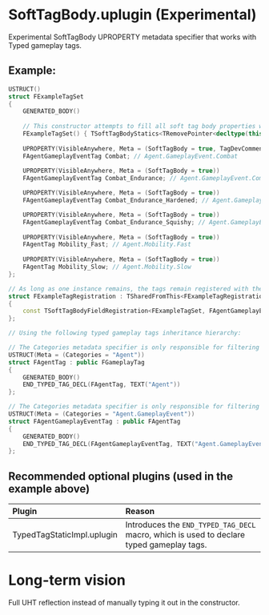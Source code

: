 # SoftTagBody.uplugin (Experimental)
Experimental SoftTagBody UPROPERTY metadata specifier that works with Typed gameplay tags.

## Example:
```cpp
USTRUCT()
struct FExampleTagSet
{
    GENERATED_BODY()
    
    // This constructor attempts to fill all soft tag body properties with its corresponding tag value.
    FExampleTagSet() { TSoftTagBodyStatics<TRemovePointer<decltype(this)>::Type>::InitFields<FAgentGameplayEventTag, FAgentTag>(this); }
    
    UPROPERTY(VisibleAnywhere, Meta = (SoftTagBody = true, TagDevComment = "Tag dev comment that's used when this property gets registered as native gameplay tag. "))
    FAgentGameplayEventTag Combat; // Agent.GameplayEvent.Combat
    
    UPROPERTY(VisibleAnywhere, Meta = (SoftTagBody = true))
    FAgentGameplayEventTag Combat_Endurance; // Agent.GameplayEvent.Combat.Endurance

    UPROPERTY(VisibleAnywhere, Meta = (SoftTagBody = true))
    FAgentGameplayEventTag Combat_Endurance_Hardened; // Agent.GameplayEvent.Combat.Hardened

    UPROPERTY(VisibleAnywhere, Meta = (SoftTagBody = true))
    FAgentGameplayEventTag Combat_Endurance_Squishy; // Agent.GameplayEvent.Combat.Squishy
	
    UPROPERTY(VisibleAnywhere, Meta = (SoftTagBody = true))
    FAgentTag Mobility_Fast; // Agent.Mobility.Fast
	
    UPROPERTY(VisibleAnywhere, Meta = (SoftTagBody = true))
    FAgentTag Mobility_Slow; // Agent.Mobility.Slow
};

// As long as one instance remains, the tags remain registered with the gameplay tags module.
struct FExampleTagRegistration : TSharedFromThis<FExampleTagRegistration>
{
    const TSoftTagBodyFieldRegistration<FExampleTagSet, FAgentGameplayEventTag> Registration;
};

// Using the following typed gameplay tags inheritance hierarchy:

// The Categories metadata specifier is only responsible for filtering the GameplayTag in the editor.
USTRUCT(Meta = (Categories = "Agent"))
struct FAgentTag : public FGameplayTag
{
    GENERATED_BODY()
    END_TYPED_TAG_DECL(FAgentTag, TEXT("Agent"))
};

// The Categories metadata specifier is only responsible for filtering the GameplayTag in the editor.
USTRUCT(Meta = (Categories = "Agent.GameplayEvent"))
struct FAgentGameplayEventTag : public FAgentTag
{
    GENERATED_BODY()
    END_TYPED_TAG_DECL(FAgentGameplayEventTag, TEXT("Agent.GameplayEvent"))
};

```
## Recommended optional plugins (used in the example above)
| Plugin | Reason |
| :----- | :----- |
| TypedTagStaticImpl.uplugin | Introduces the `END_TYPED_TAG_DECL` macro, which is used to declare typed gameplay tags. |

# Long-term vision

Full UHT reflection instead of manually typing it out in the constructor.
